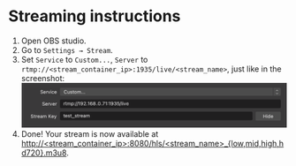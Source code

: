 # Streaming instructions
1. Open OBS studio.
2. Go to `Settings → Stream`.
3. Set `Service` to `Custom...`, `Server` to `rtmp://<stream_container_ip>:1935/live/<stream_name>`, just like in the screenshot:
![OBS Settings](img/obs_settings.png?raw=true)
1. Done! Your stream is now available at [http://<stream_container_ip>:8080/hls/<stream_name>_{low,mid,high,hd720}.m3u8](http://<stream_container_ip>:8080/hls/<stream_name>_{low,mid,high,hd720}.m3u8).